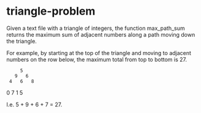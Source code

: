 triangle-problem
================
Given a text file with a triangle of integers, the function max_path_sum
returns the maximum sum of adjacent numbers along a path moving down
the triangle.

For example, by starting at the top of the triangle and moving to
adjacent numbers on the row below, the maximum total from top to bottom
is 27.

         5
       9   6
     4   6   8
   0   7   1   5
  
I.e. 5 + 9 + 6 + 7 = 27.
